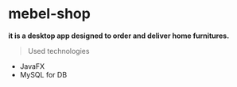 # mebel-shop

**it is a desktop app designed to order and deliver home furnitures.**

>Used technologies
- JavaFX
- MySQL for DB
